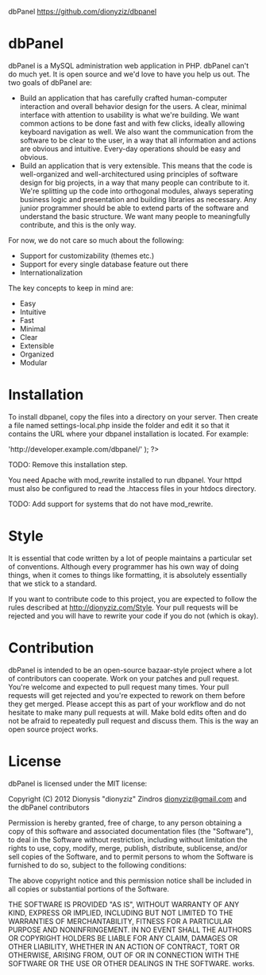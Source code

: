 dbPanel <https://github.com/dionyziz/dbpanel>

dbPanel
=======

dbPanel is a MySQL administration web application in PHP. dbPanel can't do much
yet. It is open source and we'd love to have you help us out. The two goals of
dbPanel are:

 * Build an application that has carefully crafted human-computer interaction
   and overall behavior design for the users. A clear, minimal interface with
   attention to usability is what we're building. We want common actions to be
   done fast and with few clicks, ideally allowing keyboard navigation as well.
   We also want the communication from the software to be clear to the user, in
   a way that all information and actions are obvious and intuitive. Every-day
   operations should be easy and obvious.
 * Build an application that is very extensible. This means that the code is
   well-organized and well-architectured using principles of software design 
   for big projects, in a way that many people can contribute to it. We're
   splitting up the code into orthogonal modules, always seperating business
   logic and presentation and building libraries as necessary. Any junior
   programmer should be able to extend parts of the software and understand the
   basic structure. We want many people to meaningfully contribute, and this is
   the only way.

For now, we do not care so much about the following:
 
 * Support for customizability (themes etc.)
 * Support for every single database feature out there
 * Internationalization

The key concepts to keep in mind are:

 * Easy
 * Intuitive
 * Fast
 * Minimal
 * Clear
 * Extensible
 * Organized
 * Modular

Installation
============
To install dbpanel, copy the files into a directory on your server. Then create a
file named settings-local.php inside the folder and edit it so that it contains
the URL where your dbpanel installation is located. For example:

<?php
    return array(
        'url' => 'http://developer.example.com/dbpanel/'
    );
?>

TODO: Remove this installation step.

You need Apache with mod_rewrite installed to run dbpanel. Your httpd must also be
configured to read the .htaccess files in your htdocs directory.

TODO: Add support for systems that do not have mod_rewrite.

Style
=====
It is essential that code written by a lot of people maintains a particular set of
conventions. Although every programmer has his own way of doing things, when it comes
to things like formatting, it is absolutely essentially that we stick to a standard.

If you want to contribute code to this project, you are expected to follow the rules
described at <http://dionyziz.com/Style>. Your pull requests will be rejected and you
will have to rewrite your code if you do not (which is okay).

Contribution
============
dbPanel is intended to be an open-source bazaar-style project where a lot of contributors
can cooperate. Work on your patches and pull request. You're welcome and expected to pull
request many times. Your pull requests will get rejected and you're expected to rework on
them before they get merged. Please accept this as part of your workflow and do not
hesitate to make many pull requests at will. Make bold edits often and do not be afraid
to repeatedly pull request and discuss them. This is the way an open source project
works.

License
=======
dbPanel is licensed under the MIT license:

Copyright (C) 2012 Dionysis "dionyziz" Zindros <dionyziz@gmail.com> and the dbPanel contributors

Permission is hereby granted, free of charge, to any person obtaining a copy of this software and associated documentation files (the "Software"), to deal in the Software without restriction, including without limitation the rights to use, copy, modify, merge, publish, distribute, sublicense, and/or sell copies of the Software, and to permit persons to whom the Software is furnished to do so, subject to the following conditions:

The above copyright notice and this permission notice shall be included in all copies or substantial portions of the Software.

THE SOFTWARE IS PROVIDED "AS IS", WITHOUT WARRANTY OF ANY KIND, EXPRESS OR IMPLIED, INCLUDING BUT NOT LIMITED TO THE WARRANTIES OF MERCHANTABILITY, FITNESS FOR A PARTICULAR PURPOSE AND NONINFRINGEMENT. IN NO EVENT SHALL THE AUTHORS OR COPYRIGHT HOLDERS BE LIABLE FOR ANY CLAIM, DAMAGES OR OTHER LIABILITY, WHETHER IN AN ACTION OF CONTRACT, TORT OR OTHERWISE, ARISING FROM, OUT OF OR IN CONNECTION WITH THE SOFTWARE OR THE USE OR OTHER DEALINGS IN THE SOFTWARE.
works.
